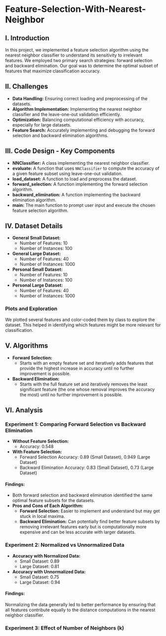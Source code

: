 # Feature-Selection-With-Nearest-Neighbor

## I. Introduction
In this project, we implemented a feature selection algorithm using the nearest neighbor classifier to understand its sensitivity to irrelevant features. We employed two primary search strategies: forward selection and backward elimination. Our goal was to determine the optimal subset of features that maximize classification accuracy.

## II. Challenges
- **Data Handling:** Ensuring correct loading and preprocessing of the datasets.
- **Algorithm Implementation:** Implementing the nearest neighbor classifier and the leave-one-out validation efficiently.
- **Optimization:** Balancing computational efficiency with accuracy, especially for large datasets.
- **Feature Search:** Accurately implementing and debugging the forward selection and backward elimination algorithms.

## III. Code Design - Key Components
- **NNClassifier:** A class implementing the nearest neighbor classifier.
- **evaluate:** A function that uses `NNClassifier` to compute the accuracy of a given feature subset using leave-one-out validation.
- **load_dataset:** A function to load and preprocess the dataset.
- **forward_selection:** A function implementing the forward selection algorithm.
- **backward_elimination:** A function implementing the backward elimination algorithm.
- **main:** The main function to prompt user input and execute the chosen feature selection algorithm.

## IV. Dataset Details
- **General Small Dataset:**
  - Number of Features: 10
  - Number of Instances: 100
- **General Large Dataset:**
  - Number of Features: 40
  - Number of Instances: 1000
- **Personal Small Dataset:**
  - Number of Features: 10
  - Number of Instances: 100
- **Personal Large Dataset:**
  - Number of Features: 40
  - Number of Instances: 1000

### Plots and Exploration
We plotted several features and color-coded them by class to explore the dataset. This helped in identifying which features might be more relevant for classification.

## V. Algorithms
- **Forward Selection:**
  - Starts with an empty feature set and iteratively adds features that provide the highest increase in accuracy until no further improvement is possible.
- **Backward Elimination:**
  - Starts with the full feature set and iteratively removes the least significant feature (the one whose removal improves the accuracy the most) until no further improvement is possible.

## VI. Analysis
### Experiment 1: Comparing Forward Selection vs Backward Elimination
- **Without Feature Selection:**
  - Accuracy: 0.548
- **With Feature Selection:**
  - Forward Selection Accuracy: 0.89 (Small Dataset), 0.949 (Large Dataset)
  - Backward Elimination Accuracy: 0.83 (Small Dataset), 0.73 (Large Dataset)
  
#### Findings:
- Both forward selection and backward elimination identified the same optimal feature subsets for the datasets.
- **Pros and Cons of Each Algorithm:**
  - **Forward Selection:** Easier to implement and understand but may get stuck in local maxima.
  - **Backward Elimination:** Can potentially find better feature subsets by removing irrelevant features early but is computationally more expensive and can be less accurate with larger datasets.

### Experiment 2: Normalized vs Unnormalized Data
- **Accuracy with Normalized Data:**
  - Small Dataset: 0.89
  - Large Dataset: 0.81
- **Accuracy with Unnormalized Data:**
  - Small Dataset: 0.75
  - Large Dataset: 0.94

#### Findings:
Normalizing the data generally led to better performance by ensuring that all features contribute equally to the distance computations in the nearest neighbor classifier.

### Experiment 3: Effect of Number of Neighbors (k)
